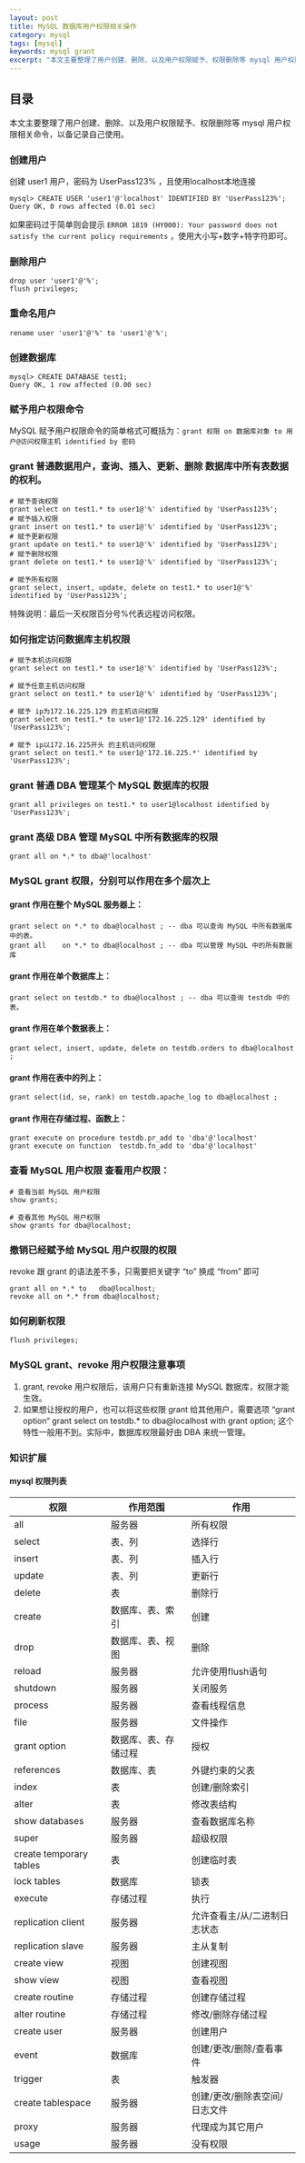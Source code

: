 ```yaml
---
layout: post
title: MySQL 数据库用户权限相关操作
category: mysql 
tags: [mysql]
keywords: mysql grant 
excerpt: "本文主要整理了用户创建、删除、以及用户权限赋予、权限删除等 mysql 用户权限相关命令，以备记录自己使用。"
---
```


## 目录
本文主要整理了用户创建、删除、以及用户权限赋予、权限删除等 mysql 用户权限相关命令，以备记录自己使用。

### 创建用户
创建 user1 用户，密码为 UserPass123% ，且使用localhost本地连接
```
mysql> CREATE USER 'user1'@'localhost' IDENTIFIED BY 'UserPass123%';
Query OK, 0 rows affected (0.01 sec)
```
如果密码过于简单则会提示 `ERROR 1819 (HY000): Your password does not satisfy the current policy requirements` ，使用大小写+数字+特字符即可。

### 删除用户
```
drop user 'user1'@'%';
flush privileges;
```

### 重命名用户
```
rename user 'user1'@'%' to 'user1'@'%';
```

### 创建数据库
```
mysql> CREATE DATABASE test1;
Query OK, 1 row affected (0.00 sec)
```

### 赋予用户权限命令
MySQL 赋予用户权限命令的简单格式可概括为：`grant 权限 on 数据库对象 to 用户@访问权限主机 identified by 密码`

### grant 普通数据用户，查询、插入、更新、删除 数据库中所有表数据的权利。 

```
# 赋予查询权限
grant select on test1.* to user1@'%' identified by 'UserPass123%';
# 赋予插入权限
grant insert on test1.* to user1@'%' identified by 'UserPass123%';
# 赋予更新权限
grant update on test1.* to user1@'%' identified by 'UserPass123%';
# 赋予删除权限
grant delete on test1.* to user1@'%' identified by 'UserPass123%';

# 赋予所有权限
grant select, insert, update, delete on test1.* to user1@'%' identified by 'UserPass123%';
```

特殊说明：最后一天权限百分号%代表远程访问权限。


### 如何指定访问数据库主机权限
```
# 赋予本机访问权限
grant select on test1.* to user1@'%' identified by 'UserPass123%';

# 赋予任意主机访问权限
grant select on test1.* to user1@'%' identified by 'UserPass123%';

# 赋予 ip为172.16.225.129 的主机访问权限
grant select on test1.* to user1@'172.16.225.129' identified by 'UserPass123%';

# 赋予 ip以172.16.225开头 的主机访问权限
grant select on test1.* to user1@'172.16.225.*' identified by 'UserPass123%';
```

### grant 普通 DBA 管理某个 MySQL 数据库的权限
```
grant all privileges on test1.* to user1@localhost identified by 'UserPass123%';
```

### grant 高级 DBA 管理 MySQL 中所有数据库的权限
```
grant all on *.* to dba@'localhost' 
```

### MySQL grant 权限，分别可以作用在多个层次上 

#### grant 作用在整个 MySQL 服务器上：

```
grant select on *.* to dba@localhost ; -- dba 可以查询 MySQL 中所有数据库中的表。 
grant all    on *.* to dba@localhost ; -- dba 可以管理 MySQL 中的所有数据库 
```

#### grant 作用在单个数据库上：
```
grant select on testdb.* to dba@localhost ; -- dba 可以查询 testdb 中的表。
```

#### grant 作用在单个数据表上：  
```
grant select, insert, update, delete on testdb.orders to dba@localhost ;  
```

#### grant 作用在表中的列上：  
```
grant select(id, se, rank) on testdb.apache_log to dba@localhost ; 
```

#### grant 作用在存储过程、函数上：  
```
grant execute on procedure testdb.pr_add to 'dba'@'localhost'  
grant execute on function  testdb.fn_add to 'dba'@'localhost' 
```

### 查看 MySQL 用户权限 查看用户权限： 
```
# 查看当前 MySQL 用户权限 
show grants; 

# 查看其他 MySQL 用户权限
show grants for dba@localhost; 
```

### 撤销已经赋予给 MySQL 用户权限的权限

revoke 跟 grant 的语法差不多，只需要把关键字 “to” 换成 “from” 即可
```
grant all on *.* to   dba@localhost; 
revoke all on *.* from dba@localhost; 
```

### 如何刷新权限
```
flush privileges;
```

### MySQL grant、revoke 用户权限注意事项 

1. grant, revoke 用户权限后，该用户只有重新连接 MySQL 数据库，权限才能生效。 
2. 如果想让授权的用户，也可以将这些权限 grant 给其他用户，需要选项 “grant option“ 
grant select on testdb.* to dba@localhost with grant option; 这个特性一般用不到。实际中，数据库权限最好由 DBA 来统一管理。


### 知识扩展

#### mysql 权限列表

| 权限 | 作用范围 | 作用 |
| --- | --- | --- |
all	| 服务器|所有权限|
select| 	表、列	|选择行|
insert|	表、列	|插入行|
update|	表、列	|更新行|
delete|	表	|删除行|
create|	数据库、表、索引|	创建|
drop|	数据库、表、视图	|删除|
reload|	服务器	|允许使用flush语句|
shutdown| 服务器 |	关闭服务|
process| 服务器 |	查看线程信息|
file|服务器|文件操作|
grant option|	数据库、表、存储过程|	授权|
references|	数据库、表|	外键约束的父表|
index|	表	|创建/删除索引|
alter|	表|	修改表结构|
show databases|	服务器	|查看数据库名称|
super|	服务器|	超级权限|
create temporary tables|	表	|创建临时表|
lock tables|	数据库|	锁表|
execute|	存储过程	|执行|
replication client|	服务器|	允许查看主/从/二进制日志状态|
replication slave	|服务器	|主从复制|
create view|	视图|	创建视图|
show view|	视图|	查看视图|
create routine	|存储过程|	创建存储过程|
alter routine	|存储过程	|修改/删除存储过程|
create user|	服务器|	创建用户|
event	|数据库	|创建/更改/删除/查看事件|
trigger	|表	|触发器|
create tablespace	|服务器	|创建/更改/删除表空间/日志文件|
proxy|	服务器	|代理成为其它用户|
usage|	服务器|	没有权限|